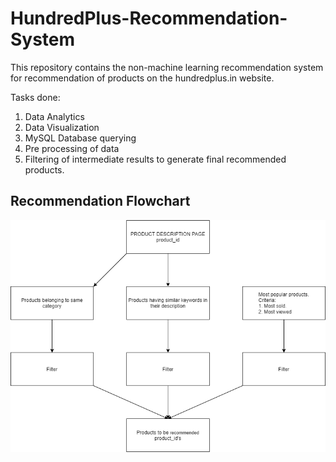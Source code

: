 # HundredPlus-Recommendation-System

This repository contains the non-machine learning recommendation system for recommendation of products on the hundredplus.in website.

Tasks done:
1. Data Analytics
2. Data Visualization
3. MySQL Database querying
4. Pre processing of data
5. Filtering of intermediate results to generate final recommended products.


## Recommendation Flowchart ###
![](Recommender%20System%20Final%20layout.png)


